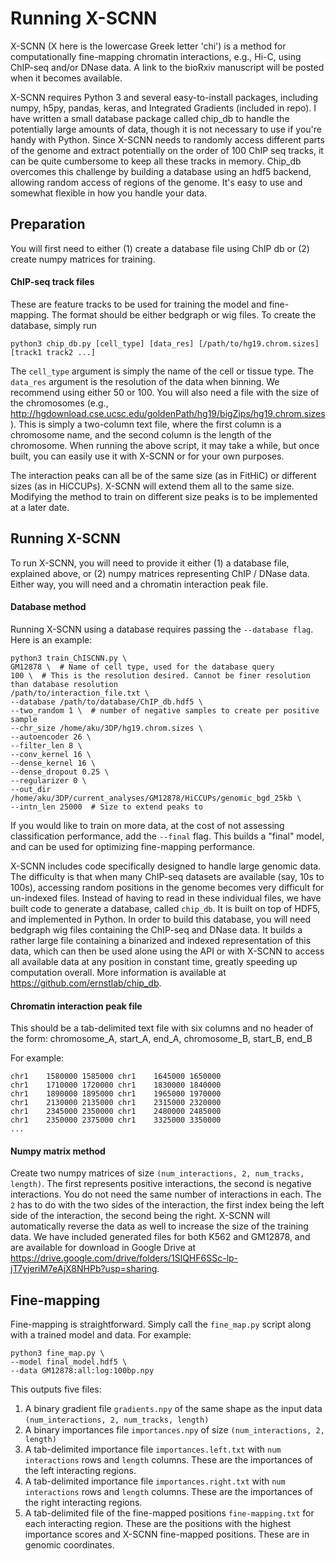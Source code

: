 # Running X-SCNN

X-SCNN (X here is the lowercase Greek letter 'chi') is a method for computationally fine-mapping chromatin interactions, e.g., Hi-C, using ChIP-seq and/or DNase data. A link to the bioRxiv manuscript will be posted when it becomes available.

X-SCNN requires Python 3 and several easy-to-install packages, including numpy, h5py, pandas, keras, and Integrated Gradients (included in repo). I have written a small database package called chip_db to handle the potentially large amounts of data, though it is not necessary to use if you're handy with Python. Since X-SCNN needs to randomly access different parts of the genome and extract potentially on the order of 100 ChIP seq tracks, it can be quite cumbersome to keep all these tracks in memory. Chip_db overcomes this challenge by building a database using an hdf5 backend, allowing random access of regions of the genome. It's easy to use and somewhat flexible in how you handle your data. 

## Preparation

You will first need to either (1) create a database file using ChIP db or (2) create numpy matrices for training.

#### ChIP-seq track files
These are feature tracks to be used for training the model and fine-mapping. The format should be either bedgraph or wig files. To create the database, simply run

`python3 chip_db.py [cell_type] [data_res] [/path/to/hg19.chrom.sizes] [track1 track2 ...]`

The `cell_type` argument is simply the name of the cell or tissue type. The `data_res` argument is the resolution of the data when binning. We recommend using either 50 or 100. You will also need a file with the size of the chromosomes (e.g., http://hgdownload.cse.ucsc.edu/goldenPath/hg19/bigZips/hg19.chrom.sizes). This is simply a two-column text file, where the first column is a chromosome name, and the second column is the length of the chromosome. When running the above script, it may take a while, but once built, you can easily use it with X-SCNN or for your own purposes.

The interaction peaks can all be of the same size (as in FitHiC) or different sizes (as in HiCCUPs). X-SCNN will extend them all to the same size. Modifying the method to train on different size peaks is to be implemented at a later date.

## Running X-SCNN

To run X-SCNN, you will need to provide it either (1) a database file, explained above, or (2) numpy matrices representing ChIP / DNase data. Either way, you will need and a chromatin interaction peak file.

#### Database method

Running X-SCNN using a database requires passing the `--database flag`. Here is an example:

```
python3 train_ChISCNN.py \
GM12878 \  # Name of cell type, used for the database query
100 \  # This is the resolution desired. Cannot be finer resolution than database resolution
/path/to/interaction_file.txt \
--database /path/to/database/ChIP_db.hdf5 \
--two_random 1 \  # number of negative samples to create per positive sample
--chr_size /home/aku/3DP/hg19.chrom.sizes \
--autoencoder 26 \
--filter_len 8 \
--conv_kernel 16 \
--dense_kernel 16 \
--dense_dropout 0.25 \
--regularizer 0 \
--out_dir /home/aku/3DP/current_analyses/GM12878/HiCCUPs/genomic_bgd_25kb \
--intn_len 25000  # Size to extend peaks to
```

If you would like to train on more data, at the cost of not assessing classification performance, add the `--final` flag. This builds a "final" model, and can be used for optimizing fine-mapping performance.

X-SCNN includes code specifically designed to handle large genomic data. The difficulty is that when many ChIP-seq datasets are available (say, 10s to 100s), accessing random positions in the genome becomes very difficult for un-indexed files. Instead of having to read in these individual files, we have built code to generate a database, called `chip_db`. It is built on top of HDF5, and implemented in Python. In order to build this database, you will need bedgraph wig files containing the ChIP-seq and DNase data. It builds a rather large file containing a binarized and indexed representation of this data, which can then be used alone using the API or with X-SCNN to access all available data at any position in constant time, greatly speeding up computation overall. More information is available at https://github.com/ernstlab/chip_db.

#### Chromatin interaction peak file
This should be a tab-delimited text file with six columns and no header of the form: 
chromosome_A, start_A, end_A, chromosome_B, start_B, end_B

For example:

```
chr1    1580000 1585000 chr1    1645000 1650000
chr1    1710000 1720000 chr1    1830000 1840000
chr1    1890000 1895000 chr1    1965000 1970000
chr1    2130000 2135000 chr1    2315000 2320000
chr1    2345000 2350000 chr1    2480000 2485000
chr1    2350000 2375000 chr1    3325000 3350000
...
```

#### Numpy matrix method

Create two numpy matrices of size `(num_interactions, 2, num_tracks, length)`. The first represents positive interactions, the second is negative interactions. You do not need the same number of interactions in each. The `2` has to do with the two sides of the interaction, the first index being the left side of the interaction, the second being the right. X-SCNN will automatically reverse the data as well to increase the size of the training data. We have included generated files for both K562 and GM12878, and are available for download in Google Drive at https://drive.google.com/drive/folders/1SlQHF6SSc-lp-jT7yjeriM7eAjX8NHPb?usp=sharing.

## Fine-mapping

Fine-mapping is straightforward. Simply call the `fine_map.py` script along with a trained model and data. For example:

```
python3 fine_map.py \
--model final_model.hdf5 \
--data GM12878:all:log:100bp.npy
```

This outputs five files:
1. A binary gradient file `gradients.npy` of the same shape as the input data `(num_interactions, 2, num_tracks, length)`
2. A binary importances file `importances.npy` of size `(num_interactions, 2, length)`
3. A tab-delimited importance file `importances.left.txt` with `num interactions` rows and `length` columns. These are the importances of the left interacting regions.
4. A tab-delimited importance file `importances.right.txt` with `num interactions` rows and `length` columns. These are the importances of the right interacting regions.
5. A tab-delimited file of the fine-mapped positions `fine-mapping.txt` for each interacting region. These are the positions with the highest importance scores and X-SCNN fine-mapped positions. These are in genomic coordinates.
